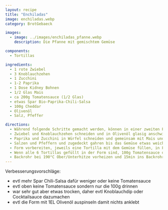 ```yaml
---
layout: recipe
title: "Enchiladas"
image: enchiladas.webp
category: BrotGebaeck

images:
  - image: ../images/enchiladas_pfanne.webp
    description: Die Pfanne mit gemischtem Gemüse

components:
  - Tortillas

ingredients:
  - 1 rote Zwiebel
  - 3 Knoblauchzehen
  - 1 Zucchini
  - 1-2 Paprika
  - 1 Dose Kidney Bohnen
  - 1/2 Glas Mais
  - ca 200g Tomatensauce (1/2 Glas)
  - etwas Spar Bio-Paprika-Chili-Salsa
  - 100g Cheddar
  - Olivenöl
  - Salz, Pfeffer

directions:
  - Während folgende Schritte gemacht werden, können in einer zweiten Pfanne die Tortillas zubereitet werden
  - Zwiebel und Knoblauchzehen schneiden und in Olivenöl glasig anschwitzen.
  - Paprika und Zucchini in Würfel schneiden und gemeinsam mit Mais und Kidneybohnen dazugeben.
  - Salzen und Pfeffern und zugedeckt gahren bis das Gemüse etwas weicher aber noch bissfest ist. Am Schluss 100g der Tomatensauce und Bio-Paprika-Chili-Salsa dazugeben
  - Form vorbereiten, jeweils eine Tortilla mit dem Gemüse füllen, in Form legen und fest einrollen
  - Wenn alle 6 Tortillas gefüllt in der Form sind, 100g Tomatensauce darauf verteilen und geriebenen Cheddar darauf verteilen
  - Backrohr bei 190°C Ober/Unterhitze vorheizen und 15min ins Backrohr geben
---
```


Verbesserungsvorschläge:

- evtl mehr Spar Chili-Salsa dafür weniger oder keine Tomatensauce
- evtl oben keine Tomatensauce sondern nur die 100g drinnen
- war sehr gut aber etwas trocken, daher evtl Knoblauchdip oder Cocktailsauce dazumachen
- evtl die Form mit 1EL Olivenöl auspinseln damit nichts anklebt
